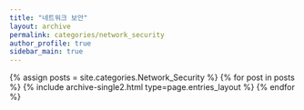 ```yaml
---
title: "네트워크 보안"
layout: archive
permalink: categories/network_security
author_profile: true
sidebar_main: true
---
```



{% assign posts = site.categories.Network_Security %}
{% for post in posts %} {% include archive-single2.html type=page.entries_layout %} {% endfor %}
